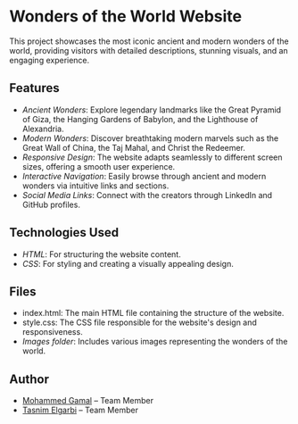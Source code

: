 # Wonders of the World Website 

This project showcases the most iconic ancient and modern wonders of the world, providing visitors with detailed descriptions, stunning visuals, and an engaging experience.

## Features

- *Ancient Wonders*: Explore legendary landmarks like the Great Pyramid of Giza, the Hanging Gardens of Babylon, and the Lighthouse of Alexandria.  
- *Modern Wonders*: Discover breathtaking modern marvels such as the Great Wall of China, the Taj Mahal, and Christ the Redeemer.  
- *Responsive Design*: The website adapts seamlessly to different screen sizes, offering a smooth user experience.  
- *Interactive Navigation*: Easily browse through ancient and modern wonders via intuitive links and sections.  
- *Social Media Links*: Connect with the creators through LinkedIn and GitHub profiles.

## Technologies Used

- *HTML*: For structuring the website content.  
- *CSS*: For styling and creating a visually appealing design.  

## Files

- index.html: The main HTML file containing the structure of the website.  
- style.css: The CSS file responsible for the website's design and responsiveness.  
- *Images folder*: Includes various images representing the wonders of the world.  

## Author

- [Mohammed Gamal](https://github.com/mohammed-gamal-abdelmeged) – Team Member
- [Tasnim Elgarbi](https://github.com/tasnimelgarbi) – Team Member 

